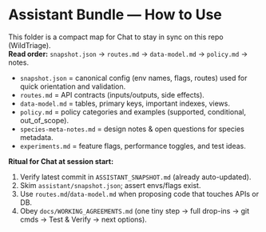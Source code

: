 # Assistant Bundle — How to Use

This folder is a compact map for Chat to stay in sync on this repo (WildTriage).  
**Read order:** `snapshot.json` → `routes.md` → `data-model.md` → `policy.md` → notes.

- `snapshot.json` = canonical config (env names, flags, routes) used for quick orientation and validation.
- `routes.md` = API contracts (inputs/outputs, side effects).
- `data-model.md` = tables, primary keys, important indexes, views.
- `policy.md` = policy categories and examples (supported, conditional, out_of_scope).
- `species-meta-notes.md` = design notes & open questions for species metadata.
- `experiments.md` = feature flags, performance toggles, and test ideas.

**Ritual for Chat at session start:**
1) Verify latest commit in `ASSISTANT_SNAPSHOT.md` (already auto-updated).
2) Skim `assistant/snapshot.json`; assert envs/flags exist.
3) Use `routes.md`/`data-model.md` when proposing code that touches APIs or DB.
4) Obey `docs/WORKING_AGREEMENTS.md` (one tiny step → full drop-ins → git cmds → Test & Verify → next options).
